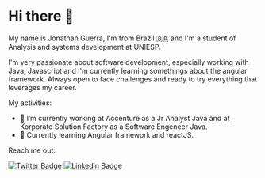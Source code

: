 # Hi there 👋

My name is Jonathan Guerra, I'm from Brazil 🇧🇷 and I'm a student of Analysis and systems development at UNIESP.

I'm very passionate about software development, especially working with Java, Javascript and i'm currently learning somethings about the angular framework. Always open to face challenges and ready to try everything that leverages my career.


My activities:

- 📌 I’m currently working at Accenture as a Jr Analyst Java and at Korporate Solution Factory as a Software Engeneer Java.
- 📌 Currently learning Angular framework and reactJS.

Reach me out:

[![Twitter Badge](https://img.shields.io/badge/-@jfguerragg-E80000?style=flat-square&labelColor=E80000&logo=twitter&logoColor=white&link=https://twitter.com/jfguerragg)](https://twitter.com/jfguerragg) 
[![Linkedin Badge](https://img.shields.io/badge/-Jonathan%20Guerra-E80000?style=flat-square&logo=Linkedin&logoColor=white&link=https://www.linkedin.com/in/jonathan-alves-a18882120/)](https://www.linkedin.com/in/jonathanguerra-dev/) 
